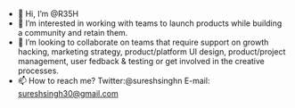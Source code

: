 - 👋 Hi, I’m @R35H
- 👀 I’m interested in working with teams to launch products while building a community and retain them. 
- 💞️ I’m looking to collaborate on teams that require support on growth hacking, marketing strategy, product/platform UI design, product/project management, user fedback & testing or get involved in the creative processes.
- 📫 How to reach me? Twitter:@sureshsinghn E-mail: sureshsingh30@gmail.com

<!---
R35H/R35H is a ✨ special ✨ repository because its `README.md` (this file) appears on your GitHub profile.
You can click the Preview link to take a look at your changes.
--->
